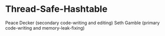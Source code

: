 Thread-Safe-Hashtable
=====================

Peace Decker (secondary code-writing and editing) Seth Gamble (primary code-writing and memory-leak-fixing)